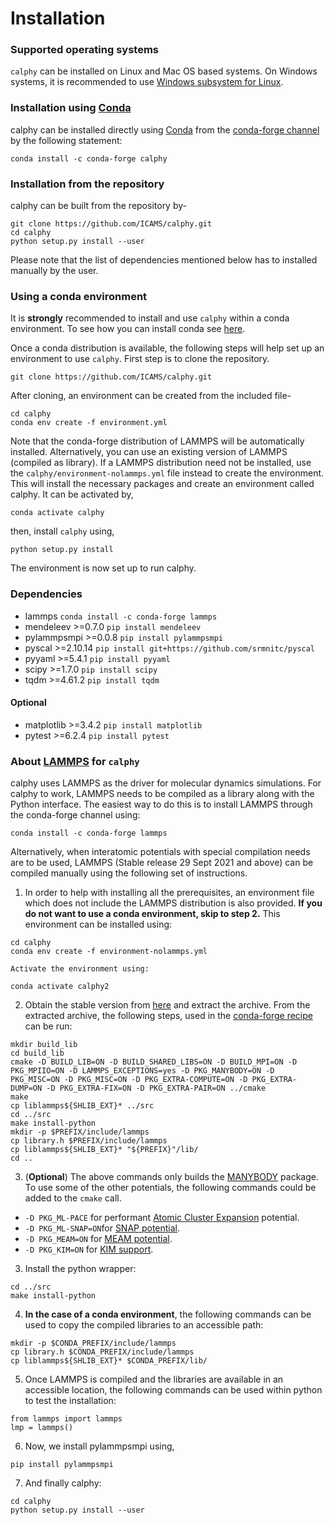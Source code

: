
# Installation

### Supported operating systems

`calphy` can be installed on Linux and Mac OS based systems. On Windows systems, it is recommended to use  [Windows subsystem for Linux](https://docs.microsoft.com/en-us/windows/wsl/install).

### Installation using [Conda](https://anaconda.org/)

calphy can be installed directly using [Conda](https://docs.conda.io/en/latest/) from the [conda-forge channel](https://conda-forge.org/) by the following statement:

```
conda install -c conda-forge calphy
```

### Installation from the repository

calphy can be built from the repository by-

```
git clone https://github.com/ICAMS/calphy.git
cd calphy
python setup.py install --user
```

Please note that the list of dependencies mentioned below has to installed manually by the user.

### Using a conda environment

It is **strongly** recommended to install and use `calphy` within a conda environment. To see how you can install conda see [here](https://docs.conda.io/projects/conda/en/latest/user-guide/install/).

Once a conda distribution is available, the following steps will help set up an environment to use `calphy`. First step is to clone the repository.

```
git clone https://github.com/ICAMS/calphy.git
```

After cloning, an environment can be created from the included file-

```
cd calphy
conda env create -f environment.yml
```

Note that the conda-forge distribution of LAMMPS will be automatically installed. Alternatively, you can use an existing version of LAMMPS (compiled as library). If a LAMMPS distribution need not be installed, use the  `calphy/environment-nolammps.yml` file instead to create the environment.
This will install the necessary packages and create an environment called calphy. It can be activated by,

```
conda activate calphy
```

then, install `calphy` using,

```
python setup.py install
```
The environment is now set up to run calphy.

### Dependencies

- lammps                            `conda install -c conda-forge lammps`
- mendeleev           >=0.7.0       `pip install mendeleev`
- pylammpsmpi         >=0.0.8       `pip install pylammpsmpi`
- pyscal              >=2.10.14     `pip install git+https://github.com/srmnitc/pyscal`
- pyyaml              >=5.4.1       `pip install pyyaml`
- scipy               >=1.7.0       `pip install scipy`
- tqdm                >=4.61.2      `pip install tqdm`

#### Optional

- matplotlib          >=3.4.2       `pip install matplotlib`
- pytest              >=6.2.4       `pip install pytest`

### About [LAMMPS](https://www.lammps.org/) for `calphy`

calphy uses LAMMPS as the driver for molecular dynamics simulations. For calphy to work, LAMMPS needs to be compiled as a library along with the Python interface. The easiest way to do this is to install LAMMPS through the conda-forge channel using:

```
conda install -c conda-forge lammps
```

Alternatively, when interatomic potentials with special compilation needs are to be used, LAMMPS (Stable release 29 Sept 2021 and above) can be compiled manually using the following set of instructions.

1. In order to help with installing all the prerequisites, an environment file which does not include the LAMMPS distribution is also provided. **If you do not want to use a conda environment, skip to step 2.** This environment can be installed using:

```
cd calphy
conda env create -f environment-nolammps.yml
```

    Activate the environment using:

```
conda activate calphy2
```

2. Obtain the stable version from [here](https://github.com/lammps/lammps/archive/refs/tags/stable_29Sep2021.tar.gz) and extract the archive. From the extracted archive, the following steps, used in the [conda-forge recipe](https://github.com/conda-forge/lammps-feedstock/blob/master/recipe/build.sh) can be run:

```
mkdir build_lib
cd build_lib
cmake -D BUILD_LIB=ON -D BUILD_SHARED_LIBS=ON -D BUILD_MPI=ON -D PKG_MPIIO=ON -D LAMMPS_EXCEPTIONS=yes -D PKG_MANYBODY=ON -D PKG_MISC=ON -D PKG_MISC=ON -D PKG_EXTRA-COMPUTE=ON -D PKG_EXTRA-DUMP=ON -D PKG_EXTRA-FIX=ON -D PKG_EXTRA-PAIR=ON ../cmake
make
cp liblammps${SHLIB_EXT}* ../src 
cd ../src
make install-python 
mkdir -p $PREFIX/include/lammps
cp library.h $PREFIX/include/lammps
cp liblammps${SHLIB_EXT}* "${PREFIX}"/lib/
cd ..
```

3. (**Optional**) The above commands only builds the [MANYBODY](https://docs.lammps.org/Packages_details.html#pkg-manybody) package. To use some of the other potentials, the following commands could be added to the `cmake` call.

- `-D PKG_ML-PACE` for performant [Atomic Cluster Expansion](https://docs.lammps.org/Packages_details.html#pkg-ml-pace) potential.
- `-D PKG_ML-SNAP=ON`for [SNAP potential](https://docs.lammps.org/Packages_details.html#pkg-ml-snap).
- `-D PKG_MEAM=ON` for [MEAM potential](https://docs.lammps.org/Packages_details.html#meam-package).
- `-D PKG_KIM=ON` for [KIM support](https://docs.lammps.org/Packages_details.html#pkg-kim).

3. Install the python wrapper:

```
cd ../src
make install-python
```
4. **In the case of a conda environment**, the following commands can be used to copy the compiled libraries to an accessible path:

```
mkdir -p $CONDA_PREFIX/include/lammps
cp library.h $CONDA_PREFIX/include/lammps
cp liblammps${SHLIB_EXT}* $CONDA_PREFIX/lib/
```

5. Once LAMMPS is compiled and the libraries are available in an accessible location, the following commands can be used within python to test the installation:

```
from lammps import lammps
lmp = lammps()
```
6. Now, we install pylammpsmpi using,

```
pip install pylammpsmpi
```
7. And finally calphy:

```
cd calphy
python setup.py install --user
```









